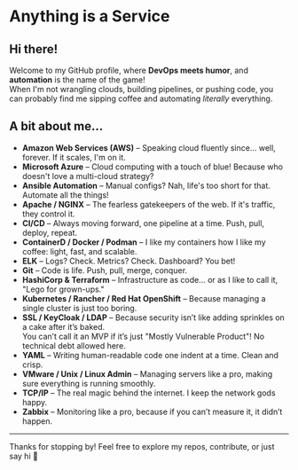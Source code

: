 # Anything is a Service



## Hi there!

Welcome to my GitHub profile, where **DevOps meets humor**, and **automation** is the name of the game!  
When I'm not wrangling clouds, building pipelines, or pushing code, you can probably find me sipping coffee and automating _literally_ everything.

## A bit about me...

- **Amazon Web Services (AWS)** – Speaking cloud fluently since... well, forever. If it scales, I'm on it.  
- **Microsoft Azure** – Cloud computing with a touch of blue! Because who doesn't love a multi-cloud strategy?  
- **Ansible Automation** – Manual configs? Nah, life's too short for that. Automate all the things!  
- **Apache / NGINX** – The fearless gatekeepers of the web. If it's traffic, they control it.  
- **CI/CD** – Always moving forward, one pipeline at a time. Push, pull, deploy, repeat.  
- **ContainerD / Docker / Podman** – I like my containers how I like my coffee: light, fast, and scalable.  
- **ELK** – Logs? Check. Metrics? Check. Dashboard? You bet!  
- **Git** – Code is life. Push, pull, merge, conquer.  
- **HashiCorp & Terraform** – Infrastructure as code... or as I like to call it, "Lego for grown-ups."  
- **Kubernetes / Rancher / Red Hat OpenShift** – Because managing a single cluster is just too boring.  
- **SSL / KeyCloak / LDAP** – Because security isn’t like adding sprinkles on a cake after it’s baked.  
  You can’t call it an MVP if it’s just "Mostly Vulnerable Product"! No technical debt allowed here.  
- **YAML** – Writing human-readable code one indent at a time. Clean and crisp.  
- **VMware / Unix / Linux Admin** – Managing servers like a pro, making sure everything is running smoothly.  
- **TCP/IP** – The real magic behind the internet. I keep the network gods happy.  
- **Zabbix** – Monitoring like a pro, because if you can’t measure it, it didn’t happen.

---

Thanks for stopping by! Feel free to explore my repos, contribute, or just say hi 👋
